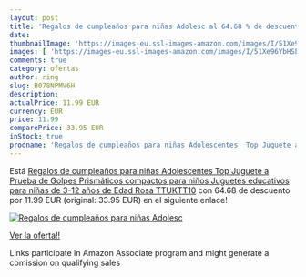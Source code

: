 ```yaml
---
layout: post
title: 'Regalos de cumpleaños para niñas Adolesc al 64.68 % de descuento'
date: 
thumbnailImage: 'https://images-eu.ssl-images-amazon.com/images/I/51Xe96YbHSL._SL200_.jpg'
images: [ 'https://images-eu.ssl-images-amazon.com/images/I/51Xe96YbHSL._SL200_.jpg' ]
comments: true
category: ofertas
author: ring
slug: B078NPMV6H
description:
actualPrice: 11.99 EUR
currency: EUR
price: 11.99
comparePrice: 33.95 EUR
inStock: true
prodname: 'Regalos de cumpleaños para niñas Adolescentes  Top Juguete a Prueba de Golpes Prismáticos compactos para niños Juguetes educativos para niñas de 3-12 años de Edad Rosa TTUKTT10'
---
```


Está [Regalos de cumpleaños para niñas Adolescentes  Top Juguete a Prueba de Golpes Prismáticos compactos para niños Juguetes educativos para niñas de 3-12 años de Edad Rosa TTUKTT10](https://www.amazon.es/dp/B078NPMV6H/?tag=tolees-21) con 64.68 de descuento por 11.99 EUR (original: 33.95 EUR) en el siguiente enlace!

[![Regalos de cumpleaños para niñas Adolesc](https://images-eu.ssl-images-amazon.com/images/I/51Xe96YbHSL._SL200_.jpg)](https://www.amazon.es/dp/B078NPMV6H/?tag=tolees-21)

[Ver la oferta!!](https://www.amazon.es/dp/B078NPMV6H/?tag=tolees-21)

Links participate in Amazon Associate program and might generate a comission on qualifying sales


